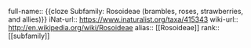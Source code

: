 full-name:: {{cloze Subfamily: Rosoideae (brambles, roses, strawberries, and allies)}}
iNat-url:: https://www.inaturalist.org/taxa/415343
wiki-url:: http://en.wikipedia.org/wiki/Rosoideae
alias:: [[Rosoideae]]
rank:: [[subfamily]]
